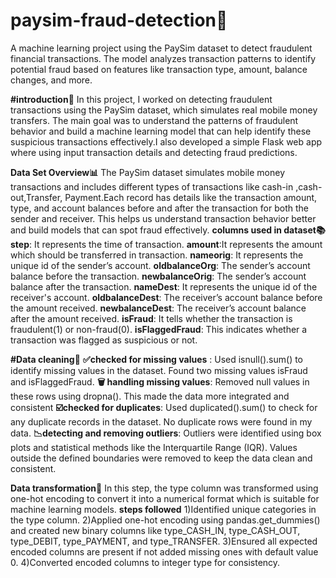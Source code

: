 # paysim-fraud-detection🔴
A machine learning project using the PaySim dataset to detect fraudulent financial transactions. The model analyzes transaction patterns to identify potential fraud based on features like transaction type, amount, balance changes, and more.

**#introduction🚀**
In this project, I worked on detecting fraudulent transactions using the PaySim dataset, which simulates real mobile money transfers. The main goal was to understand the patterns of fraudulent behavior and build a machine learning model that can help identify these suspicious transactions effectively.I also developed a simple Flask web app where using input transaction details and detecting fraud predictions.

**Data Set Overview📊**
The PaySim dataset simulates mobile money transactions and includes different types of transactions like cash-in ,cash-out,Transfer, Payment.Each record has details like the transaction amount, type, and account balances before and after the transaction for both the sender and receiver. This helps us understand transaction behavior better and build models that can spot fraud effectively.
**columns used in dataset📚**
   **step**: It represents the time of transaction.
   **amount**:It represents the amount which should be transferred in transaction.
   **nameorig**: It represents the unique id of the sender’s account.
   **oldbalanceOrg**: The sender’s account balance before the transaction.
   **newbalanceOrig**: The sender’s account balance after the transaction.
   **nameDest**: It represents the unique id of the receiver's account.
   **oldbalanceDest**: The receiver’s account balance before the amount received.
   **newbalanceDest**: The receiver’s account balance after the amount received.
   **isFraud**: It tells whether the transaction is fraudulent(1) or non-fraud(0).
   **isFlaggedFraud**: This indicates whether a transaction was flagged as suspicious or not.

 **#Data cleaning🧹**
  **✅checked for missing values** : Used isnull().sum() to identify missing values in the dataset. Found two missing values isFraud and  isFlaggedFraud.
  **🗑️ handling missing values**: Removed null values in these rows using dropna(). This made the data more integrated and consistent
  **☑️checked for duplicates**: Used duplicated().sum() to check for any duplicate records in the dataset. No duplicate rows were found in my data.
  **📉detecting and removing outliers**: Outliers were identified using box plots and statistical methods like the Interquartile Range (IQR). Values outside the defined boundaries were removed to keep the data clean and consistent.

**Data transformation🔄**
In this step, the type column was transformed using one-hot encoding  to convert it into a numerical format which is suitable for machine learning models.
 **steps followed**
   1)Identified unique categories in the type column.
   2)Applied one-hot encoding using pandas.get_dummies() and created new binary columns like type_CASH_IN, type_CASH_OUT, type_DEBIT, type_PAYMENT, and type_TRANSFER.
   3)Ensured all expected encoded columns are present if not added missing ones with default value 0.
   4)Converted encoded columns to integer type for consistency.



 





  
  
